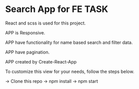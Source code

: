 # Search App for FE TASK

React and scss is used for this project.

APP is Responsive.

APP have functionality for name based search and filter data.

APP have pagination.

APP created by Create-React-App

To customize this view for your needs, follow the steps below.

-> Clone this repo -> npm install -> npm start
